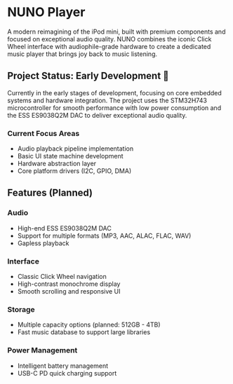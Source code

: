 # NUNO Player

A modern reimagining of the iPod mini, built with premium components and focused on exceptional audio quality. NUNO combines the iconic Click Wheel interface with audiophile-grade hardware to create a dedicated music player that brings joy back to music listening.

## Project Status: Early Development 🚧

Currently in the early stages of development, focusing on core embedded systems and hardware integration. The project uses the STM32H743 microcontroller for smooth performance with low power consumption and the ESS ES9038Q2M DAC to deliver exceptional audio quality.

### Current Focus Areas
- Audio playback pipeline implementation
- Basic UI state machine development
- Hardware abstraction layer
- Core platform drivers (I2C, GPIO, DMA)

## Features (Planned)

### Audio
- High-end ESS ES9038Q2M DAC
- Support for multiple formats (MP3, AAC, ALAC, FLAC, WAV)
- Gapless playback

### Interface
- Classic Click Wheel navigation
- High-contrast monochrome display
- Smooth scrolling and responsive UI

### Storage
- Multiple capacity options (planned: 512GB - 4TB)
- Fast music database to support large libraries

### Power Management
- Intelligent battery management
- USB-C PD quick charging support
